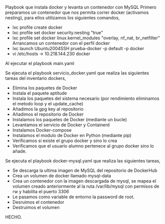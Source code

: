 Playbook que instala docker y levanta un contenedor con MySQL
Primero preparamos un contenedor que nos permita correr docker (activamos nesting), para ellos utilizamos los siguientes comandos,
 - lxc profile create docker
 - lxc profile set docker security.nesting "true"
 - lxc profile set docker linux.kernel_modules "overlay, nf_nat, br_netfilter"
 Arrancamos un contenedor con el perfil docker
 - lxc launch Ubuntu2004SSH prueba-docker -p default -p docker
 - vi /etc/hosts -> 10.218.144.230 docker

Al ejecutar el playbook main.yaml

Se ejecuta el playbook servicio_docker.yaml que realiza las siguientes tareas del inventario dockers,
 - Elimina los paquetes de Docker
 - Instala el paquete aptitude
 - Instala los paquetes del sistema necesario (por rendimiento eliminamos el metodo loop y el update_cache)
 - Añadimos la gpg key al repositorio
 - Añadimos el repositorio de Docker
 - Instalamos los paquetes de Docker (mediante un bucle)
 - Levantamos el servicio de Docker y Containerd
 - Instalamos Docker-compose
 - Instalamos el modulo de Docker en Python (mediante pip)
 - Verificamos si existe el grupo docker y sino lo crea
 - Verificamos que el usuario alumno pertenece al grupo docker sino lo añade.

Se ejecuta el playbook docker-mysql.yaml que realiza las siguientes tareas,
 - Se descarga la ultima imagen de MySQL del repositorio de DockerHub
 - Crea un volumen de docker llamado mysql-data
 - Crea un contenedor con la imagen descargada de mysql, se mapea el volumen creado anteriormente al la ruta /var/lib/mysql con permisos de rw y habilita el puerto 3306
 - Le pasamos como variable de entorno la password de root.
 - Desruimos el contenedor
 - Destruimos el volumen

HECHO.

